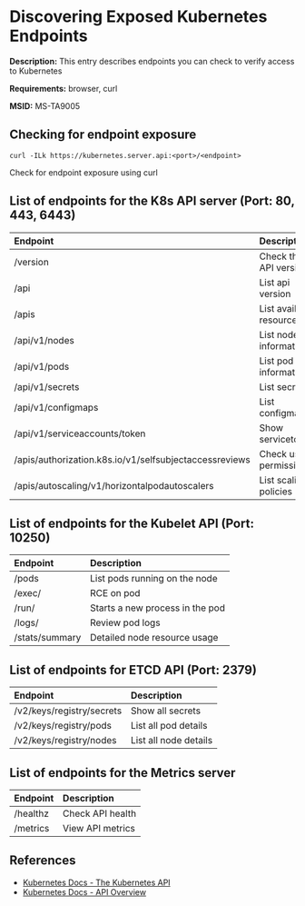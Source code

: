 # Discovering Exposed Kubernetes Endpoints

**Description:** This entry describes endpoints you can check to verify access to Kubernetes

**Requirements:** browser, curl

**MSID:** MS-TA9005

## Checking for endpoint exposure

```
curl -ILk https://kubernetes.server.api:<port>/<endpoint>
```

Check for endpoint exposure using curl

## List of endpoints for the K8s API server (Port: 80, 443, 6443)

| Endpoint                                               | Description              |
|:-------------------------------------------------------|:-------------------------|
| /version                                               | Check the API version    |
| /api                                                   | List api version         |
| /apis                                                  | List available resources |
| /api/v1/nodes                                          | List node information    |
| /api/v1/pods                                           | List pod information     |
| /api/v1/secrets                                        | List secrets             |
| /api/v1/configmaps                                     | List configmaps          | 
| /api/v1/serviceaccounts/token                          | Show servicetoken        |
| /apis/authorization.k8s.io/v1/selfsubjectaccessreviews | Check user permission    |
| /apis/autoscaling/v1/horizontalpodautoscalers          | List scaling policies    |

## List of endpoints for the Kubelet API (Port: 10250)

| Endpoint       | Description                     |
|:---------------|:--------------------------------|
| /pods          | List pods running on the node   |
| /exec/<pod>    | RCE on pod                      |
| /run/<pod>     | Starts a new process in the pod |
| /logs/<pod>    | Review pod logs                 |
| /stats/summary | Detailed node resource usage    |

## List of endpoints for ETCD API (Port: 2379)
| Endpoint                  | Description           |
|:--------------------------|:----------------------|
| /v2/keys/registry/secrets | Show all secrets      |
| /v2/keys/registry/pods    | List all pod details  |                     |
| /v2/keys/registry/nodes   | List all node details |

## List of endpoints for the Metrics server

| Endpoint | Description              |
|:---------|:-------------------------|
| /healthz | Check API health         |
| /metrics | View API metrics         |
  
## References
* [Kubernetes Docs - The Kubernetes API](https://kubernetes.io/docs/concepts/overview/kubernetes-api/)
* [Kubernetes Docs - API Overview](https://kubernetes.io/docs/reference/using-api/)
